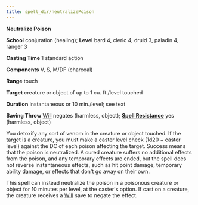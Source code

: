 ```yaml
---
title: spell_dir/neutralizePoison
---
```

 **Neutralize Poison**

**School** conjuration (healing); **Level** bard 4, cleric 4, druid 3, paladin 4, ranger 3

**Casting Time** 1 standard action

**Components** V, S, M/DF (charcoal)

**Range** touch

**Target** creature or object of up to 1 cu. ft./level touched

**Duration** instantaneous or 10 min./level; see text

**Saving Throw** [Will](../combat#_will) negates (harmless, object); **[Spell Resistance](../glossary#_spell-resistance)** yes (harmless, object)

You detoxify any sort of venom in the creature or object touched. If the target is a creature, you must make a caster level check (1d20 + caster level) against the DC of each poison affecting the target. Success means that the poison is neutralized. A cured creature suffers no additional effects from the poison, and any temporary effects are ended, but the spell does not reverse instantaneous effects, such as hit point damage, temporary ability damage, or effects that don't go away on their own.

This spell can instead neutralize the poison in a poisonous creature or object for 10 minutes per level, at the caster's option. If cast on a creature, the creature receives a [Will](../combat#_will) save to negate the effect.

